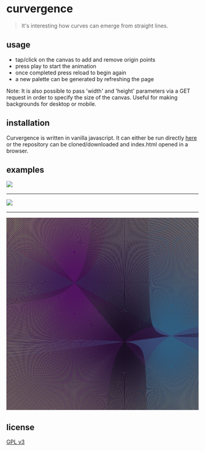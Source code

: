 # curvergence

> It's interesting how curves can emerge from straight lines.

## usage

- tap/click on the canvas to add and remove origin points
- press play to start the animation
- once completed press reload to begin again
- a new palette can be generated by refreshing the page

Note: It is also possible to pass 'width' and 'height' parameters via a GET request in order to specify the size of the canvas. Useful for making backgrounds for desktop or mobile.

## installation

Curvergence is written in vanilla javascript. It can either be run directly [here](madacoo.github.io/curvergence) or the repository can be cloned/downloaded and index.html opened in a browser.

## examples

![](ex1.png)

---

![](ex2.png)

---

![](ex3.png)

## license

[GPL v3](LICENSE)

